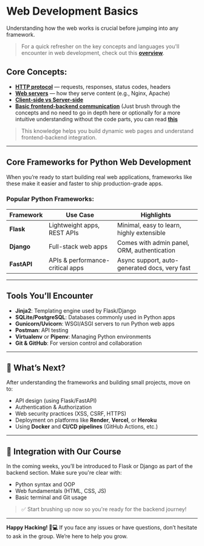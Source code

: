 # Web Development Basics

Understanding how the web works is crucial before jumping into any framework.
> For a quick refresher on the key concepts and languages you'll encounter in web development, check out this [**overview**](https://www.geeksforgeeks.org/web-development/).


## Core Concepts:

- [**HTTP protocol**](https://www.geeksforgeeks.org/html/what-is-http/) — requests, responses, status codes, headers
- [**Web servers**](https://www.geeksforgeeks.org/node-js/web-server-and-its-type/) — how they serve content (e.g., Nginx, Apache)
- [**Client-side vs Server-side**](https://www.geeksforgeeks.org/websites-apps/server-side-client-side-programming/)
- [**Basic frontend-backend communication**](https://www.geeksforgeeks.org/blogs/how-to-connect-front-end-and-backend/) (Just brush through the concepts and no need to go in depth here or optionally for a more intuitive understanding without the code parts, you can read [**this**](https://websitehurdles.com/how-to-connect-frontend-and-backend/)

> This knowledge helps you build dynamic web pages and understand frontend-backend integration.

---

## Core Frameworks for Python Web Development

When you’re ready to start building real web applications, frameworks like these make it easier and faster to ship production-grade apps.

### Popular Python Frameworks:

| Framework | Use Case | Highlights |
|-----------|----------|------------|
| **Flask** | Lightweight apps, REST APIs | Minimal, easy to learn, highly extensible |
| **Django** | Full-stack web apps | Comes with admin panel, ORM, authentication |
| **FastAPI** | APIs & performance-critical apps | Async support, auto-generated docs, very fast |

---

## Tools You’ll Encounter

- **Jinja2**: Templating engine used by Flask/Django
- **SQLite/PostgreSQL**: Databases commonly used in Python apps
- **Gunicorn/Uvicorn**: WSGI/ASGI servers to run Python web apps
- **Postman**: API testing
- **Virtualenv** or **Pipenv**: Managing Python environments
- **Git & GitHub**: For version control and collaboration

---

## 🚀 What’s Next?

After understanding the frameworks and building small projects, move on to:

- API design (using Flask/FastAPI)
- Authentication & Authorization
- Web security practices (XSS, CSRF, HTTPS)
- Deployment on platforms like **Render**, **Vercel**, or **Heroku**
- Using **Docker** and **CI/CD pipelines** (GitHub Actions, etc.)

---

## 🧩 Integration with Our Course

In the coming weeks, you’ll be introduced to Flask or Django as part of the backend section. Make sure you're clear with:

- Python syntax and OOP
- Web fundamentals (HTML, CSS, JS)
- Basic terminal and Git usage

> ✅ Start brushing up now so you're ready for the backend journey!

---

**Happy Hacking! 🐍💻**
If you face any issues or have questions, don’t hesitate to ask in the group. We’re here to help you grow.

